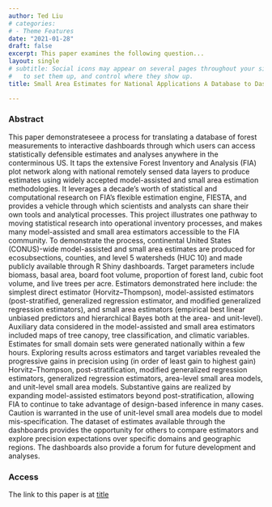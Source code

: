 ```yaml
---
author: Ted Liu
# categories:
# - Theme Features
date: "2021-01-28"
draft: false
excerpt: This paper examines the following question...
layout: single
# subtitle: Social icons may appear on several pages throughout your site. Learn how
#   to set them up, and control where they show up.
title: Small Area Estimates for National Applications A Database to Dashboard Strategy Using FIESTA

---
```


### Abstract

This paper demonstrateseee a process for translating a database of forest measurements to interactive dashboards through which users can access statistically defensible estimates and analyses anywhere in the conterminous US. It taps the extensive Forest Inventory and Analysis (FIA) plot network along with national remotely sensed data layers to produce estimates using widely accepted model-assisted and small area estimation methodologies. It leverages a decade’s worth of statistical and computational research on FIA’s flexible estimation engine, FIESTA, and provides a vehicle through which scientists and analysts can share their own tools and analytical processes. This project illustrates one pathway to moving statistical research into operational inventory processes, and makes many model-assisted and small area estimators accessible to the FIA community. To demonstrate the process, continental United States (CONUS)-wide model-assisted and small area estimates are produced for ecosubsections, counties, and level 5 watersheds (HUC 10) and made publicly available through R Shiny dashboards. Target parameters include biomass, basal area, board foot volume, proportion of forest land, cubic foot volume, and live trees per acre. Estimators demonstrated here include: the simplest direct estimator (Horvitz–Thompson), model-assisted estimators (post-stratified, generalized regression estimator, and modified generalized regression estimators), and small area estimators (empirical best linear unbiased predictors and hierarchical Bayes both at the area- and unit-level). Auxiliary data considered in the model-assisted and small area estimators included maps of tree canopy, tree classification, and climatic variables. Estimates for small domain sets were generated nationally within a few hours. Exploring results across estimators and target variables revealed the progressive gains in precision using (in order of least gain to highest gain) Horvitz–Thompson, post-stratification, modified generalized regression estimators, generalized regression estimators, area-level small area models, and unit-level small area models. Substantive gains are realized by expanding model-assisted estimators beyond post-stratification, allowing FIA to continue to take advantage of design-based inference in many cases. Caution is warranted in the use of unit-level small area models due to model mis-specification. The dataset of estimates available through the dashboards provides the opportunity for others to compare estimators and explore precision expectations over specific domains and geographic regions. The dashboards also provide a forum for future development and analyses.

### Access

The link to this paper is at [title](https://www.example.com)
